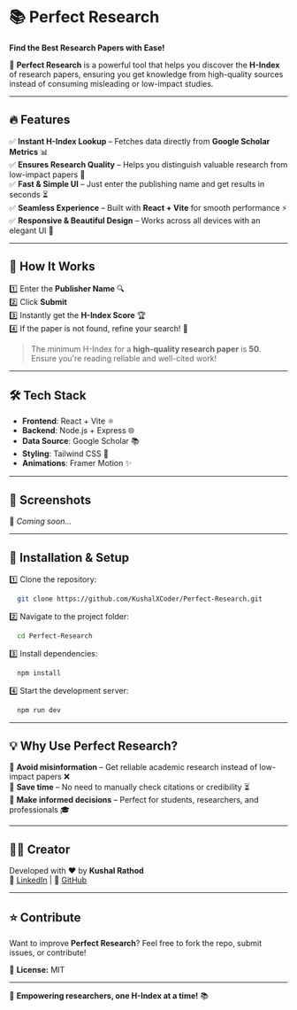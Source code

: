 # 📚 Perfect Research

**Find the Best Research Papers with Ease!**

🚀 **Perfect Research** is a powerful tool that helps you discover the **H-Index** of research papers, ensuring you get knowledge from high-quality sources instead of consuming misleading or low-impact studies.

---

## 🔥 Features

✅ **Instant H-Index Lookup** – Fetches data directly from **Google Scholar Metrics** 📊\
✅ **Ensures Research Quality** – Helps you distinguish valuable research from low-impact papers 📖\
✅ **Fast & Simple UI** – Just enter the publishing name and get results in seconds ⏳\
✅ **Seamless Experience** – Built with **React + Vite** for smooth performance ⚡\
✅ **Responsive & Beautiful Design** – Works across all devices with an elegant UI 🎨

---

## 🚀 How It Works

1️⃣ Enter the **Publisher Name** 🔍\
2️⃣ Click **Submit**\
3️⃣ Instantly get the **H-Index Score** 🏆\
4️⃣ If the paper is not found, refine your search! 🔄

> The minimum H-Index for a **high-quality research paper** is **50**. Ensure you're reading reliable and well-cited work!

---

## 🛠 Tech Stack

- **Frontend**: React + Vite ⚛️
- **Backend**: Node.js + Express 🌐
- **Data Source**: Google Scholar 📚
- **Styling**: Tailwind CSS 🎨
- **Animations**: Framer Motion ✨

---

## 📸 Screenshots

🚀 *Coming soon...*

---

## 🔧 Installation & Setup

1️⃣ Clone the repository:

```bash
  git clone https://github.com/KushalXCoder/Perfect-Research.git
```

2️⃣ Navigate to the project folder:

```bash
  cd Perfect-Research
```

3️⃣ Install dependencies:

```bash
  npm install
```

4️⃣ Start the development server:

```bash
  npm run dev
```

---

## 💡 Why Use Perfect Research?

🔹 **Avoid misinformation** – Get reliable academic research instead of low-impact papers ❌\
🔹 **Save time** – No need to manually check citations or credibility ⏳\
🔹 **Make informed decisions** – Perfect for students, researchers, and professionals 🎓

---

## 👨‍💻 Creator

Developed with ❤️ by **Kushal Rathod**\
🔗 [LinkedIn](https://www.linkedin.com/in/kushal-rathod-90b800297/) | 🔗 [GitHub](https://github.com/KushalXCoder)

---

## ⭐ Contribute

Want to improve **Perfect Research**? Feel free to fork the repo, submit issues, or contribute!

📜 **License:** MIT

---

🚀 **Empowering researchers, one H-Index at a time!** 📚

